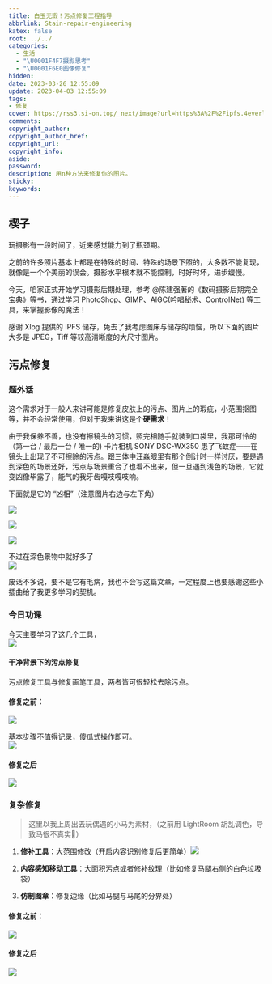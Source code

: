 ```yaml
---
title: 白玉无瑕！污点修复工程指导
abbrlink: Stain-repair-engineering
katex: false
root: ../../
categories:
  - 生活
  - "\U0001F4F7摄影思考"
  - "\U0001F6E0️图像修复"
hidden: 
date: 2023-03-26 12:55:09
update: 2023-04-03 12:55:09
tags:
- 修复
cover: https://rss3.si-on.top/_next/image?url=https%3A%2F%2Fipfs.4everland.xyz%2Fipfs%2Fbafybeie3fzdlstwxb33ea4ggbrmi7ugvw746glhlopinqurgfwqowialiu&w=3840&q=75
comments:
copyright_author:
copyright_author_href:
copyright_url:
copyright_info:
aside:
password:
description: 用n种方法来修复你的图片。
sticky:
keywords:
---
```



楔子
---------

玩摄影有一段时间了，近来感觉能力到了瓶颈期。

之前的许多照片基本上都是在特殊的时间、特殊的场景下照的，大多数不能复现，就像是一个个美丽的误会。摄影水平根本就不能控制，时好时坏，进步缓慢。

今天，咱家正式开始学习摄影后期处理，参考 @陈建强著的《数码摄影后期完全宝典》等书，通过学习 PhotoShop、GIMP、AIGC(吟唱秘术、ControlNet) 等工具，来掌握影像的魔法！

感谢 Xlog 提供的 IPFS 储存，免去了我考虑图床与储存的烦恼，所以下面的图片大多是 JPEG，Tiff 等较高清晰度的大尺寸图片。

污点修复
-------------

### 题外话

这个需求对于一般人来讲可能是修复皮肤上的污点、图片上的瑕疵，小范围抠图等，并不会经常使用，但对于我来讲这是个**硬需求**！

由于我保养不善，也没有擦镜头的习惯，照完相随手就装到口袋里，我那可怜的（第一台 / 最后一台 / 唯一的) 卡片相机 SONY DSC-WX350 患了飞蚊症——在镜头上出现了不可擦除的污点。跟三体中汪淼眼里有那个倒计时一样讨厌，要是遇到深色的场景还好，污点与场景重合了也看不出来，但一旦遇到浅色的场景，它就变凶像毕露了，能气的我牙齿嘎吱嘎吱响。

下面就是它的 “凶相”（注意图片右边与左下角）

![](https://rss3.si-on.top/_next/image?url=https%3A%2F%2Fipfs.4everland.xyz%2Fipfs%2Fbafybeia2e2u6fgs3t4fc6y34buj5bqpd2dbb6istni7flqmd2xgabyn2ii&w=3840&q=75)

![](https://rss3.si-on.top/_next/image?url=https%3A%2F%2Fipfs.4everland.xyz%2Fipfs%2Fbafybeiffjq4lofxnfnutjucw6tzrqgfhymckb67ipvzysuieqr7tnaa6c4&w=3840&q=75)

![](https://rss3.si-on.top/_next/image?url=https%3A%2F%2Fipfs.4everland.xyz%2Fipfs%2Fbafybeibrpm3pdtwji7feo7ltqweot6d56p6hgmpq7kmmb4a4uhs3m3ww5e&w=3840&q=75)

不过在深色景物中就好多了  
![](https://rss3.si-on.top/_next/image?url=https%3A%2F%2Fipfs.4everland.xyz%2Fipfs%2Fbafybeie3fzdlstwxb33ea4ggbrmi7ugvw746glhlopinqurgfwqowialiu&w=3840&q=75)

废话不多说，要不是它有毛病，我也不会写这篇文章，一定程度上也要感谢这些小插曲给了我更多学习的契机。

### 今日功课

今天主要学习了这几个工具，  
![](https://rss3.si-on.top/_next/image?url=https%3A%2F%2Fipfs.4everland.xyz%2Fipfs%2Fbafkreialfzufvz5vedg5ezjylvbliws7oxjxwiaczk3z3on6rjopbbbse4&w=3840&q=75)

#### 干净背景下的污点修复

污点修复工具与修复画笔工具，两者皆可很轻松去除污点。

#### 修复之前：

![](https://rss3.si-on.top/_next/image?url=https%3A%2F%2Fipfs.4everland.xyz%2Fipfs%2Fbafybeifi5e7mbyuv4n6w3y6kuudfqkafn2atgsndjx7llxiq5lp3odigci&w=3840&q=75)

基本步骤不值得记录，傻瓜式操作即可。  
![](https://rss3.si-on.top/_next/image?url=https%3A%2F%2Fipfs.4everland.xyz%2Fipfs%2Fbafybeigumh2z5gkn6hsrs24gdnxgryn3ziisxhlk7ush2muirwvoof33vy&w=3840&q=75)

#### 修复之后

![](https://rss3.si-on.top/_next/image?url=https%3A%2F%2Fipfs.4everland.xyz%2Fipfs%2Fbafybeifesg3ishxgu3qd66vc74oozjytzhtnyqcktcg7n7eb5uu4xzcqeu&w=3840&q=75)

### 复杂修复

> 这里以我上周出去玩偶遇的小马为素材，（之前用 LightRoom 胡乱调色，导致马很不真实🫣）

1.  **修补工具**：大范围修改（开启内容识别修复后更简单）![](https://rss3.si-on.top/_next/image?url=https%3A%2F%2Fipfs.4everland.xyz%2Fipfs%2Fbafybeie65jzhgxyirvrrixhc66pquc3wxglsezkop3uwlvyb4b376xouym&w=3840&q=75)
    
2.  **内容感知移动工具**：大面积污点或者修补纹理（比如修复马腿右侧的白色垃圾袋）
    
3.  **仿制图章**：修复边缘（比如马腿与马尾的分界处）
    

#### 修复之前：

![](https://rss3.si-on.top/_next/image?url=https%3A%2F%2Fipfs.4everland.xyz%2Fipfs%2Fbafybeigbiyx6unsshuu5rryuxghvcih4vh3i2usnxxg4xzpm2ravpt4zim&w=3840&q=75)

#### 修复之后

![](https://rss3.si-on.top/_next/image?url=https%3A%2F%2Fipfs.4everland.xyz%2Fipfs%2Fbafybeihwzglarmwsyo3iqxzzd75aufwt3kuybx74gfntxohgihqzh4ny3i&w=3840&q=75)